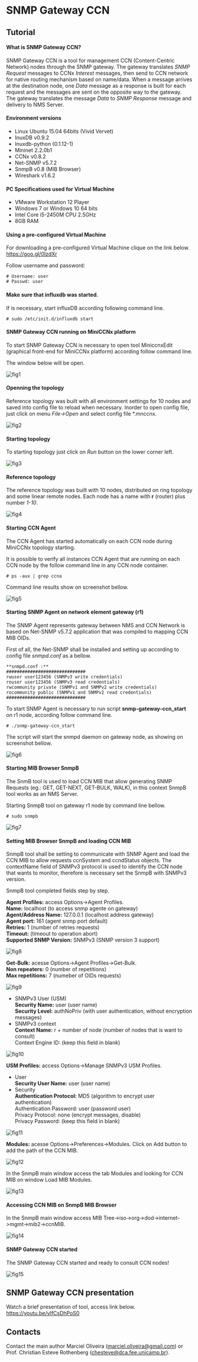 # SNMP Gateway CCN

## Tutorial

#### What is SNMP Gateway CCN?

SNMP Gateway CCN is a tool for management CCN (Content-Centric Network) nodes through the SNMP gateway. The gateway translates *SNMP Request* messages to CCNx *Interest* messages, then send to CCN network for native routing mechanism based on name/data. When a message arrives at the destination node, one *Data* message as a response is built for each request and the messages are sent on the opposite way to the gateway. The gateway translates the message *Data* to *SNMP Response* message and delivery to NMS Server.

#### Environment versions 
- Linux Ubuntu 15.04 64bits (Vivid Vervet)
- InuxDB v0.9.2
- Inuxdb-python (0.1.12-1)
- Mininet 2.2.0b1
- CCNx v0.8.2
- Net-SNMP v5.7.2
- SnmpB v0.8 (MIB Browser)
- Wireshark v1.6.2

#### PC Specifications used for Virtual Machine
- VMware Workstation 12 Player
- Windows 7 or Windows 10 64 bits
- Intel Core i5-2450M CPU 2.5GHz
- 8GB RAM

#### Using a pre-configured Virtual Machine

For downloading a pre-configured Virtual Machine clique on the link below.\
https://goo.gl/0IzdXr

Follow username and password:
```
# Username: user
# Passwd: user
``` 

#### Make sure that influxdb was started. 

If is necessary, start influxDB according following command line.

```
# sudo /etc/init.d/influxdb start  
``` 

#### SNMP Gateway CCN running on MiniCCNx platform

To start SNMP Gateway CCN is necessary to open tool MiniccnxEdit (graphical front-end for MiniCCNx platform) according follow command line.

The window below will be open.

![fig1](https://github.com/marcieloliveira/snmp-gateway-ccn/blob/master/screenshot/fig1.jpg)

#### Openning the topology

Reference topology was built with all environment settings for 10 nodes and saved into config file to reload when necessary. Inorder to open config file, just click on menu *File->Open* and select config file *.mnccnx.

![fig2](https://github.com/marcieloliveira/snmp-gateway-ccn/blob/master/screenshot/fig2.jpg)

#### Starting topology

To starting topology just click on *Run* button on the lower corner left. 

![fig3](https://github.com/marcieloliveira/snmp-gateway-ccn/blob/master/screenshot/fig3.jpg)

#### Reference topology 

The reference topology was built with 10 nodes, distributed on ring topology and some linear remote nodes. Each node has a name with **r** (router) plus number *1-10*.  

![fig4](https://github.com/marcieloliveira/snmp-gateway-ccn/blob/master/screenshot/fig4.jpg)

#### Starting CCN Agent 

The CCN Agent has started automatically on each CCN node during MiniCCNx topology starting. 

It is possible to verify all instances CCN Agent that are running on each CCN node by the follow command line in any CCN node container.

```
# ps -aux | grep ccna 
```  

Command line results show on screenshot bellow. 

![fig5](https://github.com/marcieloliveira/snmp-gateway-ccn/blob/master/screenshot/fig5.jpg)


#### Starting SNMP Agent on network element gateway (r1)

The SNMP Agent represents gateway between NMS and CCN Network is based on Net-SNMP v5.7.2 application that was compiled to mapping CCN MIB OIDs.

First of all, the Net-SNMP shall be installed and setting up according to config file *snmpd.conf* as a bellow.

```
**snmpd.conf :**
##############################
rwuser user123456 (SNMPv3 write credentials)
rouser user123456 (SNMPv3 read credentials)
rwcommunity private (SNMPv1 and SNMPv2 write credentials)
rocommunity public (SNMPv1 and SNMPv2 read credentials)
##############################
```

To start SNMP Agent is necessary to run script **snmp-gateway-ccn_start** on r1 node, according follow command line.

```
# ./snmp-gateway-ccn_start
```  

The script will start the snmpd daemon on gateway node, as showing on screenshot bellow.

![fig6](https://github.com/marcieloliveira/snmp-gateway-ccn/blob/master/screenshot/fig6.jpg)


#### Starting MIB Browser SnmpB

The SnmB tool is used to load CCN MIB that allow generating SNMP Requests (eg.: GET, GET-NEXT, GET-BULK, WALK), in this context SnmpB tool works as an NMS Server. 

Starting SnmpB tool on gateway r1 node by command line bellow.

```
# sudo snmpb
```  

![fig7](https://github.com/marcieloliveira/snmp-gateway-ccn/blob/master/screenshot/fig7.jpg)

#### Setting MIB Browser SnmpB and loading CCN MIB

SnmpB tool shall be setting to communicate with SNMP Agent and load the CCN MIB to allow requests ccnSystem and ccndStatus objects. The contextName field of SNMPv3 protocol is used to identify the CCN node that wants to monitor, therefore is necessary set the SnmpB with SNMPv3 version.

SnmpB tool completed fields step by step.

**Agent Profiles:** access Options->Agent Profiles.\
**Name:** localhost (to access snmp agente on gateway)\
**Agent/Address Name:** 127.0.0.1 (localhost address gateway)\
**Agent port:** 161 (agent snmp port default)\
**Retries:** 1 (number of retries requests)\
**Timeout:** (timeout to operation abort)\
**Supported SNMP Version:** SNMPv3 (SNMP version 3 support)

![fig8](https://github.com/marcieloliveira/snmp-gateway-ccn/blob/master/screenshot/fig8.jpg)

**Get-Bulk:** acesse Options->Agent Profiles->Get-Bulk.\
**Non repeaters:** 0 (number of repetitions)\
**Max repetitions:** 7 (numeber of OIDs requests)

![fig9](https://github.com/marcieloliveira/snmp-gateway-ccn/blob/master/screenshot/fig9.jpg)

- SNMPv3 User (USM)\
**Security Name:** user (user name)\
**Security Level:** authNoPriv (with user authentication, without encryption messages)
- SNMPv3 context\
**Context Name:** r + number of node (number of nodes that is want to consult)\
Context Engine ID: (keep this field in blank)

![fig10](https://github.com/marcieloliveira/snmp-gateway-ccn/blob/master/screenshot/fig10.jpg)

**USM Profiles:** access Options->Manage SNMPv3 USM Profiles.
- User\
**Security User Name:** user (user name)
- Security\
**Authentication Protocol:** MD5 (algorithm to encrypt user authentication)\
Authentication Password: user (password user)\
Privacy Protocol: none (encrypt messages, disable)\
Privacy Password: (keep this field in blank)

![fig11](https://github.com/marcieloliveira/snmp-gateway-ccn/blob/master/screenshot/fig11.jpg)

**Modules:** acesse Options->Preferences->Modules.
Click on Add button to add the path of the CCN MIB.

![fig12](https://github.com/marcieloliveira/snmp-gateway-ccn/blob/master/screenshot/fig12.jpg)

In the SnmpB main window access the tab Modules and looking for CCN MIB on window Load MIB Modules. 

![fig13](https://github.com/marcieloliveira/snmp-gateway-ccn/blob/master/screenshot/fig13.jpg)

#### Accessing CCN MIB on SnmpB MIB Browser

In the SnmpB main window access MIB Tree->iso->org->dod->internet->mgmt->mib2->ccnMIB.

![fig14](https://github.com/marcieloliveira/snmp-gateway-ccn/blob/master/screenshot/fig14.jpg)

#### SNMP Gateway CCN started

The SNMP Gateway CCN started and ready to consult CCN nodes!

![fig15](https://github.com/marcieloliveira/snmp-gateway-ccn/blob/master/screenshot/fig15.jpg)

## SNMP Gateway CCN presentation

Watch a brief presentation of tool, access link below.\
https://youtu.be/vIfCsDhPoS0

## Contacts

Contact the main author Marciel Oliveira (marciel.oliveira@gmail.com) or Prof. Christian Esteve Rothenberg (chesteve@dca.fee.unicamp.br).




